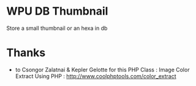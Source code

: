 # WPU DB Thumbnail
Store a small thumbnail or an hexa in db


# Thanks
- to Csongor Zalatnai & Kepler Gelotte for this PHP Class : Image Color Extract Using PHP : http://www.coolphptools.com/color_extract
